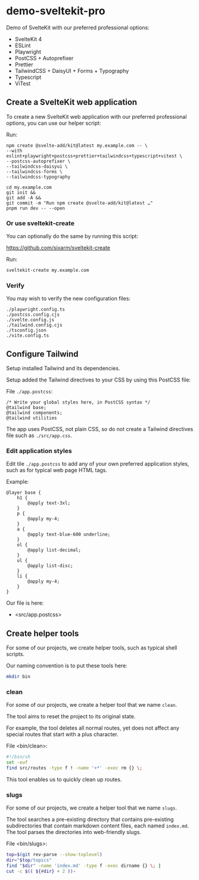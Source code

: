 # demo-sveltekit-pro

Demo of SvelteKit with our preferred professional options:

* SvelteKit 4
* ESLint
* Playwright
* PostCSS + Autoprefixer
* Prettier
* TailwindCSS + DaisyUI + Forms + Typography
* Typescript
* ViTest


## Create a SvelteKit web application

To create a new SvelteKit web application with our preferred professional options, you can use our helper script:

Run:
```
npm create @svelte-add/kit@latest my.example.com -- \
--with eslint+playwright+postcss+prettier+tailwindcss+typescript+vitest \
--postcss-autoprefixer \
--tailwindcss-daisyui \
--tailwindcss-forms \
--tailwindcss-typography

cd my.example.com
git init && 
git add -A && 
git commit -m "Run npm create @svelte-add/kit@latest …"
pnpm run dev -- --open
```

### Or use sveltekit-create

You can optionally do the same by running this script:

<https://github.com/sixarm/sveltekit-create>

Run:

```sh
sveltekit-create my.example.com
```

### Verify

You may wish to verify the new configuration files:

```
./playwright.config.ts
./postcss.config.cjs
./svelte.config.js
./tailwind.config.cjs
./tsconfig.json
./vite.config.ts
```


## Configure Tailwind

Setup installed Tailwind and its dependencies.

Setup added the Tailwind directives to your CSS by using this PostCSS file:

File `./app.postcss`:

```postcss
/* Write your global styles here, in PostCSS syntax */
@tailwind base;
@tailwind components;
@tailwind utilities
```

The app uses PostCSS, not plain CSS, so do not create a Tailwind directives file such as `./src/app.css`.


### Edit application styles

Edit tile `./app.postcss` to add any of your own preferred application styles, such as for typical web page HTML tags.

Example:

```postcss
@layer base {
    h1 {
        @apply text-3xl;
    }
    p {
        @apply my-4;
    }
    a {
        @apply text-blue-600 underline;
    }
    ol {
        @apply list-decimal;
    }
    ul {
        @apply list-disc;
    }
    li {
        @apply my-4;
    }
}
```

Our file is here:

* <src/app.postcss>


## Create helper tools

For some of our projects, we create helper tools, such as typical shell scripts.

Our naming convention is to put these tools here:

```sh
mkdir bin
```


### clean

For some of our projects, we create a helper tool that we name `clean`.

The tool aims to reset the project to its original state. 

For example, the tool deletes all normal routes, yet does not affect any special routes that start with a plus character.

File <bin/clean>:

```sh
#!/bin/sh
set -euf
find src/routes -type f ! -name '+*' -exec rm {} \;
```

This tool enables us to quickly clean up routes.

  
### slugs

For some of our projects, we create a helper tool that we name `slugs`.

The tool searches a pre-existing directory that contains pre-existing subdirectories that contain markdown content files, each named `index.md`. The tool parses the directories into web-friendly slugs.

File <bin/slugs>:

```sh
top=$(git rev-parse --show-toplevel)
dir="$top/topics"
find "$dir" -name 'index.md' -type f -exec dirname {} \; | 
cut -c $(( ${#dir} + 2 ))-
```
